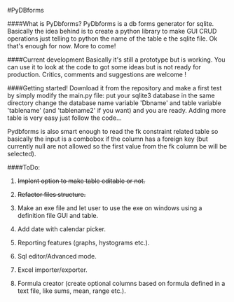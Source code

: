 #PyDBforms

####What is PyDbforms? 
PyDbforms is a db forms  generator for sqlite. Basically the idea behind is to create a python library to  make GUI CRUD operations just telling to python the name of the table e the sqlite file. Ok that's enough for now. More to come!

####Current development 
Basically it's still a prototype but is working. You can use it to look at the code to got some ideas but is not ready for production. Critics, comments and suggestions are welcome !

####Getting started!
Download it from the repository and make a first test by simply modify the main.py file: put your sqlite3 database in the same directory change the database name variable 'Dbname' and table variable 'tablename' (and 'tablename2' if you want) and you are ready. Adding more table is very easy just follow the code...

Pydbforms is also smart enough to read the fk constraint related table so basically the input is a combobox if the column has a foreign key (but currently null are not allowed so the first value from the fk column be will be selected).  

####ToDo:
1) ~~Implent option to make table editable or not.~~

2) ~~Refactor files structure.~~

3) Make an exe file and let user to use the exe on windows using a definition file GUI and table.

4) Add date with calendar picker.

5) Reporting features (graphs, hystograms etc.).

6) Sql editor/Advanced mode.

7) Excel importer/exporter.

8) Formula creator (create optional columns based on formula defined in a text file, like sums, mean, range etc.).
